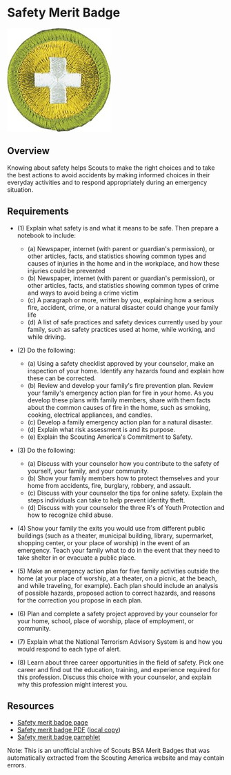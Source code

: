 

# Safety Merit Badge

![Safety Merit Badge](images/safety-merit-badge.jpg)

## Overview



Knowing about safety helps Scouts to make the right choices and to take the best actions to avoid accidents by making informed choices in their everyday activities and to respond appropriately during an emergency situation.

## Requirements

* (1) Explain what safety is and what it means to be safe. Then prepare a notebook to include:
    * (a) Newspaper, internet (with parent or guardian's permission), or other articles, facts, and statistics showing common types and causes of injuries in the home and in the workplace, and how these injuries could be prevented
    * (b) Newspaper, internet (with parent or guardian's permission), or other articles, facts, and statistics showing common types of crime and ways to avoid being a crime victim
    * (c) A paragraph or more, written by you, explaining how a serious fire, accident, crime, or a natural disaster could change your family life
    * (d) A list of safe practices and safety devices currently used by your family, such as safety practices used at home, while working, and while driving.


* (2) Do the following:
    * (a) Using a safety checklist approved by your counselor, make an inspection of your home. Identify any hazards found and explain how these can be corrected.
    * (b) Review and develop your family's fire prevention plan. Review your family's emergency action plan for fire in your home. As you develop these plans with family members, share with them facts about the common causes of fire in the home, such as smoking, cooking, electrical appliances, and candles.
    * (c) Develop a family emergency action plan for a natural disaster.
    * (d) Explain what risk assessment is and its purpose.
    * (e) Explain the Scouting America's Commitment to Safety.


* (3) Do the following:
    * (a) Discuss with your counselor how you contribute to the safety of yourself, your family, and your community.
    * (b) Show your family members how to protect themselves and your home from accidents, fire, burglary, robbery, and assault.
    * (c) Discuss with your counselor the tips for online safety. Explain the steps individuals can take to help prevent identity theft.
    * (d) Discuss with your counselor the three R's of Youth Protection and how to recognize child abuse.


* (4) Show your family the exits you would use from different public buildings (such as a theater, municipal building, library, supermarket, shopping center, or your place of worship) in the event of an emergency. Teach your family what to do in the event that they need to take shelter in or evacuate a public place.
* (5) Make an emergency action plan for five family activities outside the home (at your place of worship, at a theater, on a picnic, at the beach, and while traveling, for example). Each plan should include an analysis of possible hazards, proposed action to correct hazards, and reasons for the correction you propose in each plan.
* (6) Plan and complete a safety project approved by your counselor for your home, school, place of worship, place of employment, or community.
* (7) Explain what the National Terrorism Advisory System is and how you would respond to each type of alert.
* (8) Learn about three career opportunities in the field of safety. Pick one career and find out the education, training, and experience required for this profession. Discuss this choice with your counselor, and explain why this profession might interest you.


## Resources

- [Safety merit badge page](https://www.scouting.org/merit-badges/safety/)
- [Safety merit badge PDF](https://filestore.scouting.org/filestore/Merit_Badge_ReqandRes/Pamphlets/Safety_2025.pdf) ([local copy](files/safety-merit-badge.pdf))
- [Safety merit badge pamphlet](https://www.scoutshop.org/safety-merit-badge-pamphlet-660411.html)

Note: This is an unofficial archive of Scouts BSA Merit Badges that was automatically extracted from the Scouting America website and may contain errors.